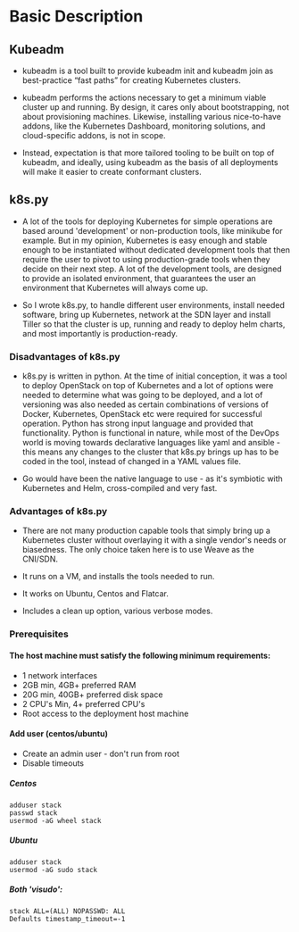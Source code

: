 # Basic Description #

## Kubeadm ##

  * kubeadm is a tool built to provide kubeadm init and kubeadm join
    as best-practice “fast paths” for creating Kubernetes clusters.

  * kubeadm performs the actions necessary to get a minimum viable
    cluster up and running. By design, it cares only about
    bootstrapping, not about provisioning machines. Likewise,
    installing various nice-to-have addons, like the Kubernetes
    Dashboard, monitoring solutions, and cloud-specific addons, is not
    in scope.

  * Instead, expectation is that more tailored tooling to be built on
    top of kubeadm, and ideally, using kubeadm as the basis of all
    deployments will make it easier to create conformant clusters.


## k8s.py ##


  * A lot of the tools for deploying Kubernetes for simple operations
    are based around 'development' or non-production tools, like
    minikube for example. But in my opinion, Kubernetes is easy enough
    and stable enough to be instantiated without dedicated development
    tools that then require the user to pivot to using
    production-grade tools when they decide on their next step. A lot
    of the development tools, are designed to provide an isolated
    environment, that guarantees the user an environment that
    Kubernetes will always come up.



  * So I wrote k8s.py, to handle different user environments, install
 needed software, bring up Kubernetes, network at the SDN layer and
 install Tiller so that the cluster is up, running and ready to deploy
 helm  charts, and most importantly is production-ready.

### Disadvantages of k8s.py ###


  * k8s.py is written in python. At the time of initial conception, it
    was a tool to deploy OpenStack on top of Kubernetes and a lot of
    options were needed to determine what was going to be deployed,
    and a lot of versioning was also needed as certain combinations of
    versions of Docker, Kubernetes, OpenStack etc were required for
    successful operation. Python has strong input language and
    provided that functionality. Python is functional in nature, while
    most of the DevOps world is moving towards declarative languages
    like yaml and ansible - this means any changes to the cluster that
    k8s.py brings up has to be coded in the tool, instead of changed
    in a YAML values file.


  * Go would have been the native language to use - as it's symbiotic
    with Kubernetes and Helm, cross-compiled and very fast.


### Advantages of k8s.py ###


  * There are not many production capable tools that simply bring up a
    Kubernetes cluster without overlaying it with a single vendor's
    needs or biasedness. The only choice taken here is to use Weave as
    the CNI/SDN.


  * It runs on a VM, and installs the tools needed to run.

  * It works on Ubuntu, Centos and Flatcar.

  * Includes a clean up option, various verbose modes.

### Prerequisites ###

#### The host machine must satisfy the following minimum requirements: ####

- 1 network interfaces
- 2GB min, 4GB+ preferred RAM
- 20G min, 40GB+ preferred disk space
- 2 CPU's Min, 4+ preferred CPU's
- Root access to the deployment host machine

#### Add user (centos/ubuntu) ####

- Create an admin user - don't run from root
- Disable timeouts

##### Centos #####

    adduser stack
    passwd stack
    usermod -aG wheel stack


##### Ubuntu #####

    adduser stack
    usermod -aG sudo stack


##### Both 'visudo': #####

    stack ALL=(ALL) NOPASSWD: ALL
    Defaults timestamp_timeout=-1
